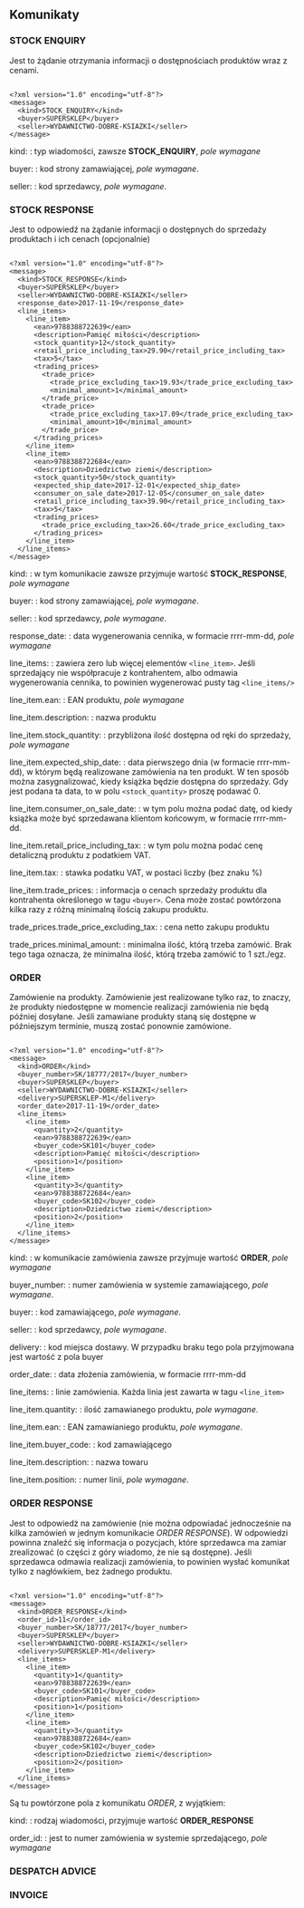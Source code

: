 ## Komunikaty


### STOCK ENQUIRY

Jest to żądanie otrzymania informacji o dostępnościach produktów wraz z cenami.

~~~

<?xml version="1.0" encoding="utf-8"?>
<message>
  <kind>STOCK_ENQUIRY</kind>
  <buyer>SUPERSKLEP</buyer>
  <seller>WYDAWNICTWO-DOBRE-KSIAZKI</seller>
</message>
~~~

kind:
  : typ wiadomości, zawsze **STOCK_ENQUIRY**, *pole wymagane*
  
buyer:
  : kod strony zamawiającej, *pole wymagane*.

seller:
  : kod sprzedawcy, *pole wymagane*.


### STOCK RESPONSE

Jest to odpowiedź na żądanie informacji o dostępnych do sprzedaży produktach i ich cenach (opcjonalnie)
 
~~~

<?xml version="1.0" encoding="utf-8"?>
<message>
  <kind>STOCK_RESPONSE</kind>
  <buyer>SUPERSKLEP</buyer>
  <seller>WYDAWNICTWO-DOBRE-KSIAZKI</seller>
  <response_date>2017-11-19</response_date>
  <line_items>
    <line_item>
      <ean>9788388722639</ean>
      <description>Pamięć miłości</description>
      <stock_quantity>12</stock_quantity>
      <retail_price_including_tax>29.90</retail_price_including_tax>
      <tax>5</tax>
      <trading_prices>
        <trade_price>
          <trade_price_excluding_tax>19.93</trade_price_excluding_tax>
          <minimal_amount>1</minimal_amount>
        </trade_price>
        <trade_price>
          <trade_price_excluding_tax>17.09</trade_price_excluding_tax>
          <minimal_amount>10</minimal_amount>
        </trade_price>
      </trading_prices>
    </line_item>
    <line_item>
      <ean>9788388722684</ean>
      <description>Dziedzictwo ziemi</description>
      <stock_quantity>50</stock_quantity>
      <expected_ship_date>2017-12-01</expected_ship_date>
      <consumer_on_sale_date>2017-12-05</consumer_on_sale_date>
      <retail_price_including_tax>39.90</retail_price_including_tax>
      <tax>5</tax>
      <trading_prices>
        <trade_price_excluding_tax>26.60</trade_price_excluding_tax>
      </trading_prices>
    </line_item>
  </line_items>
</message>
~~~

kind:
  : w tym komunikacie zawsze przyjmuje wartość **STOCK_RESPONSE**, *pole wymagane*

buyer:
  : kod strony zamawiającej, *pole wymagane*.

seller:
  : kod sprzedawcy, *pole wymagane*.

response_date:
  : data wygenerowania cennika, w formacie rrrr-mm-dd, *pole wymagane*

line_items:
  : zawiera zero lub więcej elementów `<line_item>`. Jeśli sprzedający nie współpracuje z kontrahentem, albo odmawia wygenerowania cennika, to powinien
    wygenerować pusty tag `<line_items/>`

line_item.ean:
  : EAN produktu, *pole wymagane*

line_item.description:
  : nazwa produktu

line_item.stock_quantity:
  : przybliżona ilość dostępna od ręki do sprzedaży, *pole wymagane*

line_item.expected_ship_date:
  : data pierwszego dnia (w formacie rrrr-mm-dd), w którym będą realizowane zamówienia na ten produkt. W ten sposób można zasygnalizować, kiedy książka będzie dostępna do sprzedaży. 
    Gdy jest podana ta data, to w polu `<stock_quantity>` proszę podawać 0.

line_item.consumer_on_sale_date:
  : w tym polu można podać datę, od kiedy książka może być sprzedawana klientom końcowym, w formacie rrrr-mm-dd.

line_item.retail_price_including_tax:
  : w tym polu można podać cenę detaliczną produktu z podatkiem VAT.

line_item.tax:
  : stawka podatku VAT, w postaci liczby (bez znaku %)

line_item.trade_prices:
  : informacja o cenach sprzedaży produktu dla kontrahenta określonego w tagu `<buyer>`. Cena może zostać powtórzona kilka razy z różną minimalną ilością zakupu produktu.

trade_prices.trade_price_excluding_tax:
  : cena netto zakupu produktu

trade_prices.minimal_amount:
  : minimalna ilość, którą trzeba zamówić. Brak tego taga oznacza, że minimalna ilość, którą trzeba zamówić to 1 szt./egz.


### ORDER

Zamówienie na produkty. Zamówienie jest realizowane tylko raz, to znaczy, że produkty niedostępne w momencie realizacji zamówienia nie będą później dosyłane. 
Jeśli zamawiane produkty staną się dostępne w późniejszym terminie, muszą zostać ponownie zamówione.

~~~

<?xml version="1.0" encoding="utf-8"?>
<message>
  <kind>ORDER</kind>
  <buyer_number>SK/18777/2017</buyer_number>
  <buyer>SUPERSKLEP</buyer>
  <seller>WYDAWNICTWO-DOBRE-KSIAZKI</seller>
  <delivery>SUPERSKLEP-M1</delivery>
  <order_date>2017-11-19</order_date>
  <line_items>
    <line_item>
      <quantity>2</quantity>
      <ean>9788388722639</ean>
      <buyer_code>SK101</buyer_code>
      <description>Pamięć miłości</description>
      <position>1</position>
    </line_item>
    <line_item>
      <quantity>3</quantity>
      <ean>9788388722684</ean>
      <buyer_code>SK102</buyer_code>
      <description>Dziedzictwo ziemi</description>
      <position>2</position>
    </line_item>
  </line_items>
</message>
~~~

kind:
  : w komunikacie zamówienia zawsze przyjmuje wartość **ORDER**, *pole wymagane*

buyer_number:
  : numer zamówienia w systemie zamawiającego, *pole wymagane*.

buyer:
  : kod zamawiającego, *pole wymagane*.

seller:
  : kod sprzedawcy, *pole wymagane*.

delivery:
  : kod miejsca dostawy. W przypadku braku tego pola przyjmowana jest wartość z pola buyer

order_date:
  : data złożenia zamówienia, w formacie rrrr-mm-dd

line_items:
  : linie zamówienia. Każda linia jest zawarta w tagu `<line_item>`

line_item.quantity:
  : ilość zamawianego produktu, *pole wymagane*.

line_item.ean:
  : EAN zamawianiego produktu, *pole wymagane*.

line_item.buyer_code:
  : kod zamawiającego

line_item.description:
  : nazwa towaru

line_item.position: 
  : numer linii, *pole wymagane*.

### ORDER RESPONSE

Jest to odpowiedż na zamówienie (nie można odpowiadać jednocześnie na kilka zamówień w jednym komunikacie *ORDER RESPONSE*). W odpowiedzi powinna znaleźć się informacja o pozycjach,
które sprzedawca ma zamiar zrealizować (o części z góry wiadomo, że nie są dostępne). Jeśli sprzedawca odmawia realizacji zamówienia, to powinien wysłać komunikat tylko z nagłówkiem,
bez żadnego produktu.

~~~

<?xml version="1.0" encoding="utf-8"?>
<message>
  <kind>ORDER_RESPONSE</kind>
  <order_id>11</order_id>
  <buyer_number>SK/18777/2017</buyer_number>
  <buyer>SUPERSKLEP</buyer>
  <seller>WYDAWNICTWO-DOBRE-KSIAZKI</seller>
  <delivery>SUPERSKLEP-M1</delivery>
  <line_items>
    <line_item>
      <quantity>1</quantity>
      <ean>9788388722639</ean>
      <buyer_code>SK101</buyer_code>
      <description>Pamięć miłości</description>
      <position>1</position>
    </line_item>
    <line_item>
      <quantity>3</quantity>
      <ean>9788388722684</ean>
      <buyer_code>SK102</buyer_code>
      <description>Dziedzictwo ziemi</description>
      <position>2</position>
    </line_item>
  </line_items>
</message>
~~~

Są tu powtórzone pola z komunikatu *ORDER*, z wyjątkiem:

kind:
  : rodzaj wiadomości, przyjmuje wartość **ORDER_RESPONSE**

order_id:
  : jest to numer zamówienia w systemie sprzedającego, *pole wymagane*


### DESPATCH ADVICE

### INVOICE

